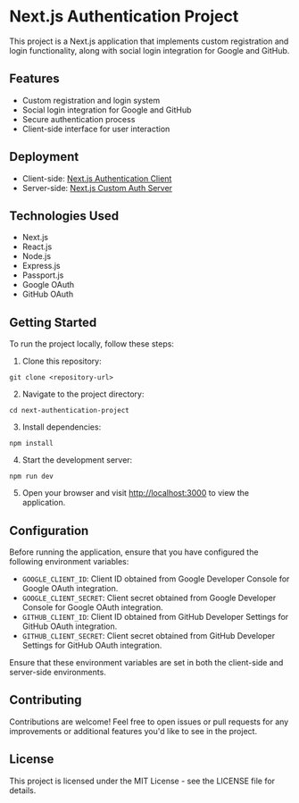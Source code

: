 # Next.js Authentication Project

This project is a Next.js application that implements custom registration and login functionality, along with social login integration for Google and GitHub.

## Features

- Custom registration and login system
- Social login integration for Google and GitHub
- Secure authentication process
- Client-side interface for user interaction

## Deployment

- Client-side: [Next.js Authentication Client](https://nextjs-authentication-client-vakuzidwr.vercel.app/)
- Server-side: [Next.js Custom Auth Server](https://nextjs-custom-auth-server-fyt5ijo69.vercel.app/)

## Technologies Used

- Next.js
- React.js
- Node.js
- Express.js
- Passport.js
- Google OAuth
- GitHub OAuth

## Getting Started

To run the project locally, follow these steps:

1. Clone this repository:

```
git clone <repository-url>
```

2. Navigate to the project directory:

```
cd next-authentication-project
```

3. Install dependencies:

```
npm install
```

4. Start the development server:

```
npm run dev
```

5. Open your browser and visit [http://localhost:3000](http://localhost:3000/) to view the application.

## Configuration

Before running the application, ensure that you have configured the following environment variables:

- `GOOGLE_CLIENT_ID`: Client ID obtained from Google Developer Console for Google OAuth integration.
- `GOOGLE_CLIENT_SECRET`: Client secret obtained from Google Developer Console for Google OAuth integration.
- `GITHUB_CLIENT_ID`: Client ID obtained from GitHub Developer Settings for GitHub OAuth integration.
- `GITHUB_CLIENT_SECRET`: Client secret obtained from GitHub Developer Settings for GitHub OAuth integration.

Ensure that these environment variables are set in both the client-side and server-side environments.

## Contributing

Contributions are welcome! Feel free to open issues or pull requests for any improvements or additional features you'd like to see in the project.

## License

This project is licensed under the MIT License - see the LICENSE file for details.
